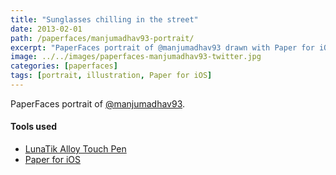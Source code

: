 ```yaml
---
title: "Sunglasses chilling in the street"
date: 2013-02-01
path: /paperfaces/manjumadhav93-portrait/
excerpt: "PaperFaces portrait of @manjumadhav93 drawn with Paper for iOS on an iPad."
image: ../../images/paperfaces-manjumadhav93-twitter.jpg
categories: [paperfaces]
tags: [portrait, illustration, Paper for iOS]
---
```


PaperFaces portrait of [@manjumadhav93](https://twitter.com/manjumadhav93).

#### Tools used

- [LunaTik Alloy Touch Pen](https://www.amazon.com/gp/product/B00821TR7G/ref=as_li_ss_tl?ie=UTF8&tag=mademist-20&linkCode=as2&camp=1789&creative=390957&creativeASIN=B00821TR7G)
- [Paper for iOS](https://paper.bywetransfer.com/)
